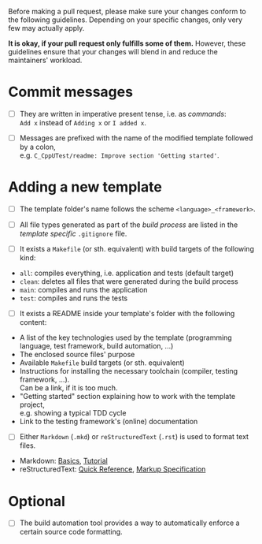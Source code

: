 Before making a pull request, please make sure your changes conform to the following guidelines.
Depending on your specific changes, only very few may actually apply.

**It is okay, if your pull request only fulfills some of them.**
However, these guidelines ensure that your changes will blend in and reduce the maintainers' workload.


# Commit messages

- [ ] They are written in imperative present tense, i.e. as *commands*:  
  `Add x` instead of `Adding x` or `I added x`.
- [ ] Messages are prefixed with the name of the modified template followed by a colon,  
  e.g. `C_CppUTest/readme: Improve section 'Getting started'`.


# Adding a new template

- [ ] The template folder's name follows the scheme `<language>_<framework>`.

- [ ] All file types generated as part of the *build process* are listed in the *template specific* `.gitignore` file.

- [ ] It exists a `Makefile` (or sth. equivalent) with build targets of the following kind:
 - `all`: compiles everything, i.e. application and tests (default target)
 - `clean`: deletes all files that were generated during the build process
 - `main`: compiles and runs the application
 - `test`: compiles and runs the tests

- [ ] It exists a README inside your template's folder with the following content:
 - A list of the key technologies used by the template (programming language, test framework, build automation, ...)
 - The enclosed source files' purpose
 - Available `Makefile` build targets (or sth. equivalent)
 - Instructions for installing the necessary toolchain (compiler, testing framework, ...).  
   Can be a link, if it is too much.
 - "Getting started" section explaining how to work with the template project,  
   e.g. showing a typical TDD cycle
 - Link to the testing framework's (online) documentation

- [ ] Either `Markdown`  (`.mkd`) or `reStructuredText` (`.rst`) is used to format text files.
 - Markdown: [Basics](https://help.github.com/articles/basic-writing-and-formatting-syntax/),
   [Tutorial](http://www.markdowntutorial.com/)
 - reStructuredText: [Quick Reference](http://docutils.sourceforge.net/docs/user/rst/quickref.html),
   [Markup Specification](http://docutils.sourceforge.net/docs/ref/rst/restructuredtext.html)


# Optional

- [ ] The build automation tool provides a way to automatically enforce a certain source code formatting.
